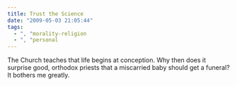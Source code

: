 ```yaml
---
title: Trust the Science
date: "2009-05-03 21:05:44"
tags:
  - ", "morality-religion
  - ", "personal
---
```

The Church teaches that life begins at conception.  Why then does it surprise good, orthodox priests that a miscarried baby should get a funeral?  It bothers me greatly. 

